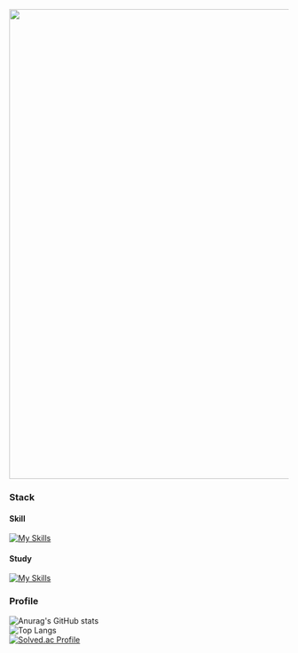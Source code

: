 <img style="width:846px; display:block;" src="https://github.com/wihyanghoon/wihyanghoon/assets/66665468/4dd7fcf7-6156-4a26-b138-0b6dcc30b98c"/>

### Stack

#### Skill
[![My Skills](https://skillicons.dev/icons?i=html,css,scss,js,ts,jquery,emotion,redux,nodejs,express,react,next,figma,postman,vscode,mongodb,webpack,babel&perline=6)](https://skillicons.dev)

#### Study
[![My Skills](https://skillicons.dev/icons?i=c,java,mysql)](https://skillicons.dev)

### Profile

![Anurag's GitHub stats](https://github-readme-stats.vercel.app/api?username=anuraghazra)<br />
![Top Langs](https://github-readme-stats.vercel.app/api/top-langs/?username=wihyanghoon&hide_progress=true)<br />
[![Solved.ac Profile](http://mazassumnida.wtf/api/v2/generate_badge?boj=gidgns1995)](https://solved.ac/gidgns1995/)
